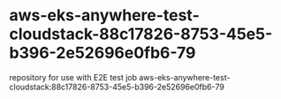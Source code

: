 # aws-eks-anywhere-test-cloudstack-88c17826-8753-45e5-b396-2e52696e0fb6-79
repository for use with E2E test job aws-eks-anywhere-test-cloudstack:88c17826-8753-45e5-b396-2e52696e0fb6-79
